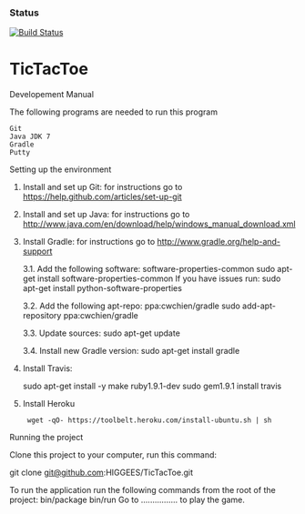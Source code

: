 ### Status
[![Build Status](https://travis-ci.org/HIGGEES/TicTacToe.svg)](https://travis-ci.org/HIGGEES/TicTacToe)

TicTacToe
=========
Developement Manual

The following programs are needed to run this program

	Git
	Java JDK 7
	Gradle
	Putty

Setting up the environment

1. Install and set up Git: for instructions go to https://help.github.com/articles/set-up-git

2. Install and set up Java: for instructions go to http://www.java.com/en/download/help/windows_manual_download.xml

3. Install Gradle: for instructions go to http://www.gradle.org/help-and-support

	3.1. Add the following software: software-properties-common
		sudo apt-get install software-properties-common
		If you have issues run:
		sudo apt-get install python-software-properties

	3.2. Add the following apt-repo: ppa:cwchien/gradle
		sudo add-apt-repository ppa:cwchien/gradle

	3.3. Update sources:
		sudo apt-get update

	3.4. Install new Gradle version:
		sudo apt-get install gradle

4. Install Travis:

	sudo apt-get install -y make ruby1.9.1-dev
	sudo gem1.9.1 install travis

5. Install Heroku

		wget -qO- https://toolbelt.heroku.com/install-ubuntu.sh | sh



Running the project

Clone this project to your computer, run this command:

git clone git@github.com:HIGGEES/TicTacToe.git

To run the application run the following commands from the root of the project:
        bin/package
        bin/run
Go to ................ to play the game.